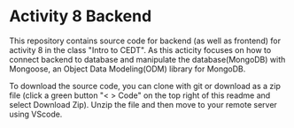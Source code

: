 # Activity 8 Backend

This repository contains source code for backend (as well as frontend) for activity 8 in the class "Intro to CEDT".
As this acticity focuses on how to connect backend to database and manipulate the database(MongoDB) with Mongoose, an Object Data Modeling(ODM) library for MongoDB.

To download the source code, you can clone with git or download as a zip file (click a green button "< > Code" on the top right of this readme and select Download Zip).
Unzip the file and then move to your remote server using VScode.